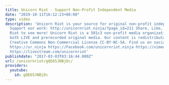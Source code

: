 ```yaml
---
title: Unicorn Riot - Support Non-Profit Independent Media
date: "2019-10-11T16:12:23+08:00"
type: video
description: 'Unicorn Riot is your source for original non-profit independent media.
  Support our work: http://unicornriot.ninja/?page_id=211 Share, Like, & Follow Unicorn
  Riot to see more! Unicorn Riot is a 501c3 non-profit media organization that produces
  both LIVE and prerecorded original media. Our content is redistributable under the
  Creative Commons Non-Commercial License CC-BY-NC-SA. Find us on social media: http://unicornriot.ninja
  https://ur_ninja https://Facebook.com/unicornriot.ninja https://vimeo.com/unicornriot
  https://livestream.com/unicornriot'
publishdate: "2017-03-03T03:16:44.000Z"
url: /unicornriot/gQE65JNBjDc/
providers:
  youtube:
    id: gQE65JNBjDc
---
```


